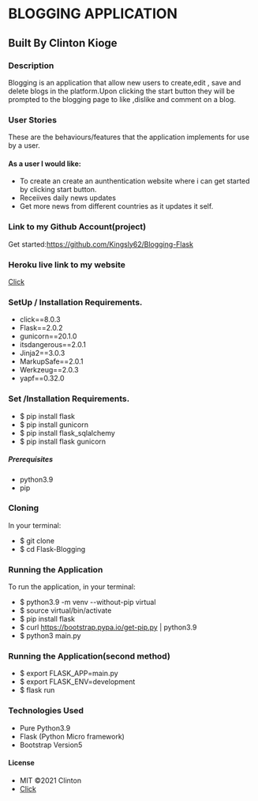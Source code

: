 # BLOGGING APPLICATION

## Built By Clinton Kioge

### Description

Blogging is an application that allow new users to create,edit , save and delete blogs in the platform.Upon clicking the start button they will be prompted to the blogging page to like ,dislike and comment on a blog.

### User Stories

These are the behaviours/features that the application implements for use by a user.

#### As a user I would like:

- To create an create an aunthentication website where i can get started by clicking start button.
- Receiives daily news updates
- Get more news from different countries as it updates it self.

### Link to my Github Account(project)

Get started:https://github.com/Kingsly62/Blogging-Flask

### Heroku live link to my website

[Click]()

### SetUp / Installation Requirements.

- click==8.0.3
- Flask==2.0.2
- gunicorn==20.1.0
- itsdangerous==2.0.1
- Jinja2==3.0.3
- MarkupSafe==2.0.1
- Werkzeug==2.0.3
- yapf==0.32.0

### Set /Installation Requirements.

- $ pip install flask
- $ pip install gunicorn
- $ pip install flask_sqlalchemy
- $ pip install flask gunicorn

##### Prerequisites

- python3.9
- pip

### Cloning

In your terminal:

- $ git clone
- $ cd Flask-Blogging

### Running the Application

To run the application, in your terminal:

- $ python3.9 -m venv --without-pip virtual
- $ source virtual/bin/activate
- $ pip install flask
- $ curl https://bootstrap.pypa.io/get-pip.py | python3.9
- $ python3 main.py

### Running the Application(second method)

- $ export FLASK_APP=main.py
- $ export FLASK_ENV=development
- $ flask run

### Technologies Used

- Pure Python3.9
- Flask (Python Micro framework)
- Bootstrap Version5

#### License

- MIT ©2021 Clinton
- [Click](https://opensource.org/civicrm/mailing/confirm?reset=1&cid=63735&sid=22975&h=fb22e32f66706d47)
